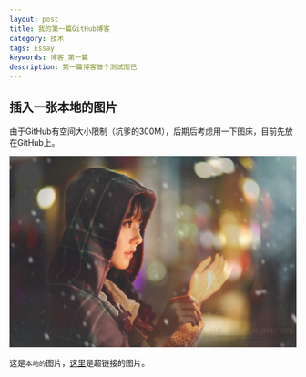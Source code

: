 ```yaml
---
layout: post
title: 我的第一篇GitHub博客
category: 技术
tags: Essay
keywords: 博客,第一篇
description: 第一篇博客做个测试而已
---
```


## 插入一张本地的图片

由于GitHub有空间大小限制（坑爹的300M），后期后考虑用一下图床，目前先放在GitHub上。

![M2hqMGZ3dzI0N3FFYUtxRTFPajFtSDFJQkFJNEtJUlJsL1p3VUZ6SGJ6WUV2WS9MUThUWGJBPT0](images/M2hqMGZ3dzI0N3FFYUtxRTFPajFtSDFJQkFJNEtJUlJsL1p3VUZ6SGJ6WUV2WS9MUThUWGJBPT0.jpg)


这是`本地的`图片，[这里](www.baidu.com)是超链接的图片。

